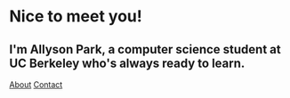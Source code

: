# Nice to meet you!
## I'm Allyson Park, a computer science student at UC Berkeley who's always ready to learn.


[About](about.md)
[Contact](contact.md)
